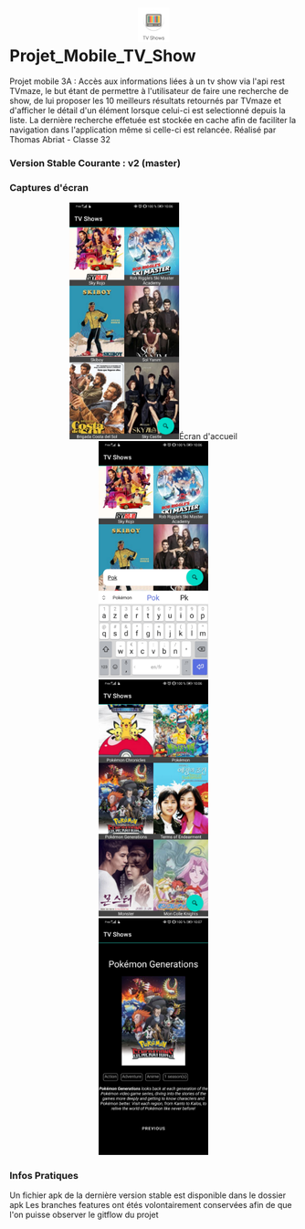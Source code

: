 # <div style="text-align:center"><img width="55px" height="60px" src="./screenshots/logo.png" /></div>Projet_Mobile_TV_Show
Projet mobile 3A : Accès aux informations liées à un tv show via l'api rest TVmaze, le but étant de permettre à l'utilisateur de faire une recherche de show, de lui proposer les 10 meilleurs résultats retournés par TVmaze et d'afficher le détail d'un élément lorsque celui-ci est selectionné depuis la liste. La dernière recherche effetuée est stockée en cache afin de faciliter la navigation dans l'application même si celle-ci est relancée.
Réalisé par Thomas Abriat - Classe 32

### Version Stable Courante : v2 (master) ###

### Captures d'écran ###
<div style="text-align:center"><img width="192px" height="415px" src="./screenshots/1.jpg" />Écran d'accueil</div>
<div style="text-align:center"><img width="192px" height="415px" src="./screenshots/2.jpg" /></div>
<div style="text-align:center"><img width="192px" height="415px" src="./screenshots/3.jpg" /></div>
<div style="text-align:center"><img width="192px" height="415px" src="./screenshots/4.jpg" /></div>

### Infos Pratiques ####

Un fichier apk de la dernière version stable est disponible dans le dossier apk 
Les branches features ont étés volontairement conservées afin de que l'on puisse observer le gitflow du projet

